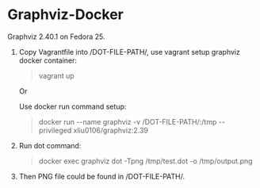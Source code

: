 # Graphviz-Docker

Graphviz 2.40.1 on Fedora 25.

1. Copy Vagrantfile into /DOT-FILE-PATH/, use vagrant setup graphviz docker container:
   > vagrant up
   
   Or 
   
   Use docker run command setup:
   > docker run --name graphviz -v /DOT-FILE-PATH/:/tmp --privileged xliu0106/graphviz:2.39
   
2. Run dot command:
   > docker exec graphviz dot -Tpng /tmp/test.dot -o /tmp/output.png

3. Then PNG file could be found in /DOT-FILE-PATH/.
